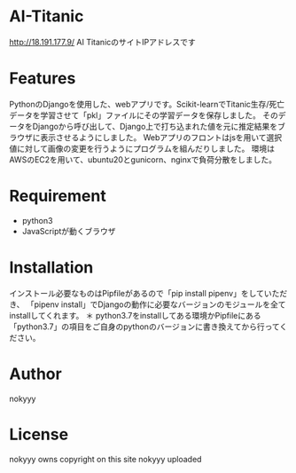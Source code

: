 # AI-Titanic

http://18.191.177.9/
AI TitanicのサイトIPアドレスです 
 
# Features

PythonのDjangoを使用した、webアプリです。Scikit-learnでTitanic生存/死亡データを学習させて「pkl」ファイルにその学習データを保存しました。
そのデータをDjangoから呼び出して、Django上で打ち込まれた値を元に推定結果をブラウザに表示させるようにしました。
Webアプリのフロントはjsを用いて選択値に対して画像の変更を行うようにプログラムを組んだりしました。
環境はAWSのEC2を用いて、ubuntu20とgunicorn、nginxで負荷分散をしました。

# Requirement
 
* python3
* JavaScriptが動くブラウザ
 
# Installation

インストール必要なものはPipfileがあるので「pip install pipenv」をしていただき、
「pipenv install」でDjangoの動作に必要なバージョンのモジュールを全てinstallしてくれます。
＊ python3.7をinstallしてある環境かPipfileにある「python3.7」の項目をご自身のpythonのバージョンに書き換えてから行ってください。

# Author

nokyyy
 
# License
 
 nokyyy owns copyright on this site nokyyy uploaded
